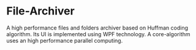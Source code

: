 # File-Archiver

A high performance files and folders archiver based on Huffman coding algorithm. Its UI is implemented using WPF technology. A core-algorithm uses an high performance parallel computing.
